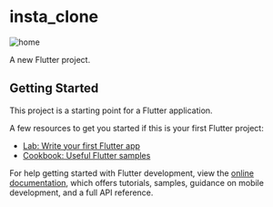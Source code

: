 # insta_clone

![home](https://github.com/Khalil-Flutter/insta_clone/assets/139328349/d9d33cf8-6a0a-40b6-9e0e-12fa7a31917a)

A new Flutter project.

## Getting Started

This project is a starting point for a Flutter application.

A few resources to get you started if this is your first Flutter project:

- [Lab: Write your first Flutter app](https://docs.flutter.dev/get-started/codelab)
- [Cookbook: Useful Flutter samples](https://docs.flutter.dev/cookbook)

For help getting started with Flutter development, view the
[online documentation](https://docs.flutter.dev/), which offers tutorials,
samples, guidance on mobile development, and a full API reference.
